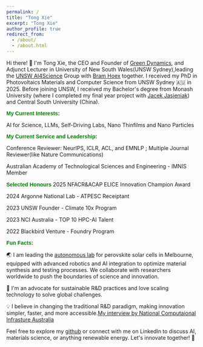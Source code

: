 ```yaml
---
permalink: /
title: "Tong Xie"
excerpt: "Tong Xie"
author_profile: true
redirect_from: 
  - /about/
  - /about.html
---
```

Hi there! 👋 I'm Tong Xie, the CEO and Founder of [Green Dynamics](www.greendynamics.com.au), and Adjunct Lecturer in University of New South Wales(UNSW Sydney),leading the [UNSW AI4Science](https://unswai4s.notion.site/All-about-MasterAI-UNSW-AI4Science-1f4a59fe367b8131a72ec586362d930f) Group with [Bram Hoex](https://www.unsw.edu.au/staff/bram-hoex) together. I received my PhD in Photovoltaics Materials and Computer Science from UNSW Sydney 🇦🇺 in 2025. Before joining UNSW, I received my Bachelor's degree from Monash University (where I completed my final year project with [Jacek Jasieniak](https://www.monash.edu/engineering/jacekjasieniak)) and Central South University (China).

<span style="color: green; font-weight: bold; font-family: sans-serif;">My Current Interests:</span>

AI for Science, LLMs, Self-Driving Labs, Nano Thinfilms and Nano Particles 

<span style="color: green; font-weight: bold; font-family: sans-serif;">My Current Service and Leadership:</span>

Conference Reviewer: NeurIPS, ICLR, ACL, and EMNLP ; Multiple Journal Reviewer(like Nature Communications)

Australian Academy of Technological Sciences and Engineering - IMNIS Member


<span style="color: green; font-weight: bold; font-family: sans-serif;">Selected Honours</span>
2025 NFACR&ACAP      ELICE Innovation Champion Award

2024 Argonne National Lab - ATPESC Receiptant

2023 UNSW Founder - Climate 10x Program

2023 NCI Australia - TOP 10 HPC-AI Talent

2022 Blackbird Venture - Foundry Program

<span style="color: green; font-weight: bold; font-family: sans-serif;">Fun Facts:</span>

🌏 I am leading the [autonomous lab](https://www.acap.org.au/post/solar-research-with-ai-and-machine-learning) for perovskite solar cells in Melbourne, equipped with advanced robotics and AI integration to optimize material synthesis and testing processes. We collaborate with researchers worldwide to push the boundaries of science and innovation.

🌱 I'm an advocate for sustainable R&D practices and love scaling technology to solve global challenges.

💡 I believe in changing the traditional R&D paradigm, making innovation simpler, faster, and more accessible.[My interview by National Computaional Infrasture Australia](https://nci.org.au/research/research-highlights/ncis-hpc-ai-talent-program-recipient-makes-breakthrough-materials)

Feel free to explore my [github](https://github.com/MasterAI-EAM) or connect with me on LinkedIn to discuss AI, materials science, or anything renewable energy. Let's innovate together! 🚀

